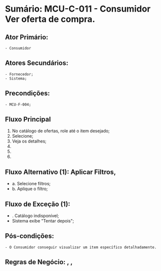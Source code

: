 # Sumário: MCU-C-011 - Consumidor Ver oferta de compra.
## Ator Primário: 
    - Consumidor
## Atores Secundários: 
    - Fornecedor;
    - Sistema;
## Precondições:
    - MCU-F-004;
## Fluxo Principal
1.  No catálogo de ofertas, role até o item desejado;
2.  Selecione;
3.  Veja os detalhes;
4. 
5. 
6. 
##  Fluxo Alternativo (1): Aplicar Filtros,
 -  a. Selecione filtros;
 -  b. Aplique o filtro;    
##  Fluxo de Exceção (1): 
- . Catálogo indisponível;
 -  Sistema exibe "Tentar depois";
##  Pós-condições: 
    - O Consumidor conseguir visualizar um item específico detalhadamente.
##  Regras de Negócio: , , 